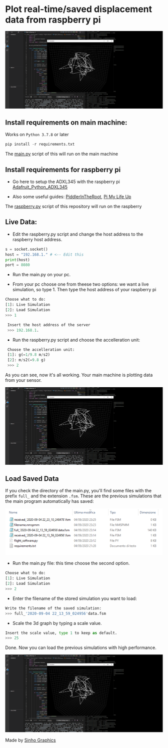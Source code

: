 # Plot real-time/saved displacement data from raspberry pi

![](images/real_time_plot.PNG)

## Install requirements on main machine:

Works on ```Python 3.7.8``` or later

```python
pip install -r requirements.txt
```
The [main.py](https://github.com/MrSinho/SpaceProgramm/blob/master/main.py) script of this will run on the main machine

## Install requirements for raspberry pi
 - Go here to setup the ADXL345 with the raspberry pi [Adafruit_Python_ADXL345](https://github.com/adafruit/Adafruit_Python_ADXL345)

 - Also some useful guides: [PiddlerInTheRoot](https://www.youtube.com/watch?v=NPTK0inTldw&t=428s), [Pi My Life Up](https://www.youtube.com/watch?v=QH1umP-duik&t=104s)

The [raspberry.py](https://github.com/MrSinho/Python_plot_3d_realtime-saved_data_from_raspberry_pi/blob/master/raspberry.py) script of this repository will run on the raspberry

## Live Data:
- Edit the raspberry.py script and change the host address to the raspberry host address.

```python
s = socket.socket()
host = "192.168.1." # <-- Edit this
print(host)
port = 8080
```

- Run the main.py on your pc.

- From your pc choose one from theese two options: we want a live simulation, so type 1. Then type the host address of your raspberry pi

```python
Choose what to do:
[1]: Live Simulation
[2]: Load Simulation
>>> 1
```
```python
 Insert the host address of the server
 >>> 192.168.1.
```

- Run the raspberry.py script and choose the accelleration unit:

```python
 Choose the accelleration unit:
 [1]: g(=1/9.8 m/s2)
 [2]: m/s2(=9.8 g)
 >>> 2
```

As you can see, now it's all working. Your main machine is plotting data from your sensor.

![](images/real_time_plot.PNG)

## Load Saved Data
If you check the directory of the main.py, you'll find some files with the prefix ```full_``` and the extension ```.fsm```. These are the previous simulations that the main program automatically has saved: 

![](images/saved.PNG)

- Run the main.py file: this time choose the second option.

```python
Choose what to do:
[1]: Live Simulation
[2]: Load Simulation
>>> 2
```

- Enter the filename of the stored simulation you want to load: 

```python
Write the filename of the saved simulation:
>>> full_'2020-09-04 22_13_59_024956'data.fsm
```

- Scale the 3d graph by typing a scale value.

```python
Insert the scale value, type 1 to keep as default.
>>> 25
```

Done. Now you can load the previous simulations with high performance.

![](images/real_time_plot.PNG)

Made by [Sinho Graphics](https://www.instagram.com/sinho_graphics/)

